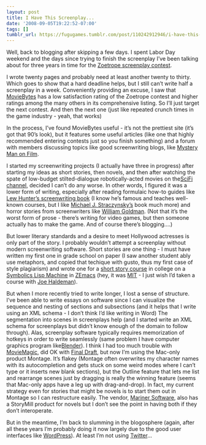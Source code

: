 ```yaml
---
layout: post
title: I Have This Screenplay...
date: '2008-09-05T19:22:52-07:00'
tags: []
tumblr_url: https://fugugames.tumblr.com/post/110242912946/i-have-this-screenplay
---
```

Well, back to blogging after skipping a few days. I spent Labor Day weekend and the days since trying to finish the screenplay I’ve been talking about for three years in time for the [Zoetrope screenplay contest](http://www.zoetrope.com/contests/).

I wrote twenty pages and probably need at least another twenty to thirty. Which goes to show that a hard deadline helps, but I still can’t write half a screenplay in a week. Conveniently providing an excuse, I saw that [MovieBytes](http://moviebytes.com/) has a low satisfaction rating of the Zoetrope contest and higher ratings among the many others in its comprehensive listing. So I’ll just target the next contest. And then the next one (just like repeated crunch times in the game industry - yeah, that works)

In the process, I’ve found MovieBytes useful - it’s not the prettiest site (it’s got that 90’s look), but it features some useful articles (like one that highly recommended entering contests just so you finish something) and a forum with members discussing topics like good screenwriting blogs, like [Mystery Man on Film](http://mysterymanonfilm.blogspot.com/).

I started my screenwriting projects (I actually have three in progress) after starting my ideas as short stories, then novels, and then after watching the spate of low-budget stilted-dialogue robotically-acted movies on the[SciFi channel](http://www.scifi.com/), decided I can’t do any worse. In other words, I figured it was a lower form of writing, especially after reading formulaic how-to guides like [Lew Hunter’s screenwriting book](http://lewhunter.com/) (I know he’s famous and teaches well-known courses, but I like [Michael J. Straczynsky’s](http://en.wikipedia.org/wiki/J._Michael_Straczynski) book much more) and horror stories from screenwriters like [William Goldman](http://en.wikipedia.org/wiki/William_Goldman). (Not that it’s the worst form of prose - there’s writing for video games, but then someone actually has to make the game. And of course there’s blogging….)

But lower literary standards and a desire to meet Hollywood actresses is only part of the story. I probably wouldn’t attempt a screenplay without modern screenwriting software. Short stories are one thing - I must have written my first one in grade school on paper (I saw another student ably use metaphors, and copied that techique with gusto, thus my first case of style plagiarism) and wrote one for a [short story course](http://ocw.mit.edu/OcwWeb/Writing-and-Humanistic-Studies/21W-755Fall-2006/CourseHome/) in college on a [Symbolics Lisp Machine](http://smbx.org/) in [ZEmacs](http://en.wikipedia.org/wiki/Zmacs) (hey, it was [MIT](http://www.mit.edu/) - I just wish I’d taken a course with [Joe Haldeman](http://web.mit.edu/m-i-t/science_fiction/profiles/haldeman.html)).

But when I more recently tried to write longer, I lost a sense of structure. I’ve been able to write essays on software since I can visualize the sequence and nesting of sections and subsections (and it helps that I write using an XML schema - I don’t think I’d like writing in Word) The segmentation into scenes in screenplays help (and I started write an XML schema for screenplays but didn’t know enough of the domain to follow through). Alas, screenplay software typically requires memorization of hotkeys in order to write seamlessly (same problem I have computer graphics program like[Blender](http://www.blender.org/)). I think I had too much trouble with [MovieMagic](http://www.screenplay.com/), did OK with [Final Draft](http://finaldraft.com/), but now I’m using the Mac-only product Montage. It’s flakey (Montage often overwrites my character names with its autocompletion and gets stuck on some weird modes where I can’t type or it inserts new blank sections), but the Outline feature that lets me list and rearrange scenes just by dragging is really the winning feature (seems that Mac-only apps have a leg up with drag-and-drop). In fact, my current strategy even for stories that might be novels is to start them out in Montage so I can restructure easily. The vendor, [Mariner Software](http://www.marinersoftware.com/), also has a StoryMill product for novels but I don’t see the point in having both if they don’t interoperate.

But in the meantime, I’m back to slumming in the blogosphere (again, after all these years I’m probably doing it now largely due to the good user interfaces like [WordPress](http://www.wordpress.org/)). At least I’m not using [Twitter](http://www.twitter.com/)…

